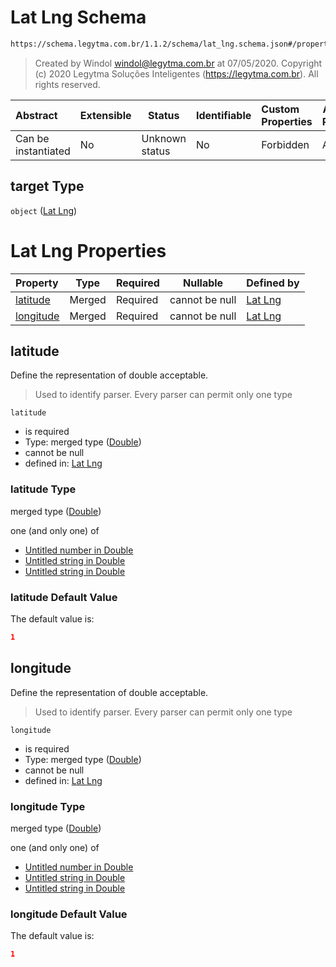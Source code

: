 # Lat Lng Schema

```txt
https://schema.legytma.com.br/1.1.2/schema/lat_lng.schema.json#/properties/target
```




> Created by Windol [windol@legytma.com.br](mailto:windol@legytma.com.br) at 07/05/2020.
> Copyright (c) 2020 Legytma Soluções Inteligentes (<https://legytma.com.br>). All rights reserved.
>

| Abstract            | Extensible | Status         | Identifiable | Custom Properties | Additional Properties | Access Restrictions | Defined In                                                                                    |
| :------------------ | ---------- | -------------- | ------------ | :---------------- | --------------------- | ------------------- | --------------------------------------------------------------------------------------------- |
| Can be instantiated | No         | Unknown status | No           | Forbidden         | Allowed               | none                | [camera_position.schema.json\*](../schema/camera_position.schema.json) |

## target Type

`object` ([Lat Lng](camera_position-properties-lat-lng.md))

# Lat Lng Properties

| Property                | Type   | Required | Nullable       | Defined by                                                                                                                           |
| :---------------------- | ------ | -------- | -------------- | :----------------------------------------------------------------------------------------------------------------------------------- |
| [latitude](#latitude)   | Merged | Required | cannot be null | [Lat Lng](lat_lng-properties-double.md)    |
| [longitude](#longitude) | Merged | Required | cannot be null | [Lat Lng](lat_lng-properties-double-1.md) |

## latitude

Define the representation of double acceptable.


> Used to identify parser. Every parser can permit only one type
>

`latitude`

-   is required
-   Type: merged type ([Double](lat_lng-properties-double.md))
-   cannot be null
-   defined in: [Lat Lng](lat_lng-properties-double.md)

### latitude Type

merged type ([Double](lat_lng-properties-double.md))

one (and only one) of

-   [Untitled number in Double](double-oneof-0.md)
-   [Untitled string in Double](double-oneof-1.md)
-   [Untitled string in Double](double-oneof-2.md)

### latitude Default Value

The default value is:

```json
1
```

## longitude

Define the representation of double acceptable.


> Used to identify parser. Every parser can permit only one type
>

`longitude`

-   is required
-   Type: merged type ([Double](lat_lng-properties-double-1.md))
-   cannot be null
-   defined in: [Lat Lng](lat_lng-properties-double-1.md)

### longitude Type

merged type ([Double](lat_lng-properties-double-1.md))

one (and only one) of

-   [Untitled number in Double](double-oneof-0.md)
-   [Untitled string in Double](double-oneof-1.md)
-   [Untitled string in Double](double-oneof-2.md)

### longitude Default Value

The default value is:

```json
1
```
